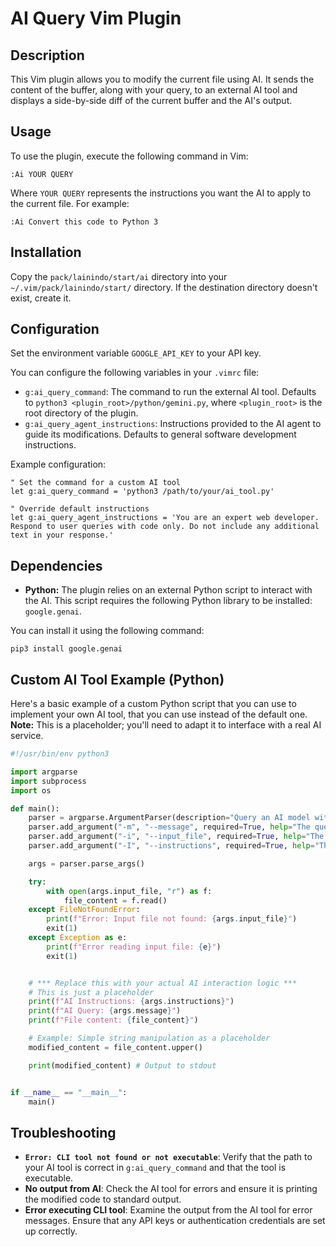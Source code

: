 # AI Query Vim Plugin

## Description

This Vim plugin allows you to modify the current file using AI. It sends the content of the buffer, along with your query, to an external AI tool and displays a side-by-side diff of the current buffer and the AI's output.

## Usage

To use the plugin, execute the following command in Vim:

```vim
:Ai YOUR QUERY
```

Where `YOUR QUERY` represents the instructions you want the AI to apply to the current file. For example:

```vim
:Ai Convert this code to Python 3
```

## Installation

Copy the `pack/lainindo/start/ai` directory into your `~/.vim/pack/lainindo/start/` directory.  If the destination directory doesn't exist, create it.

## Configuration

Set the environment variable `GOOGLE_API_KEY` to your API key.

You can configure the following variables in your `.vimrc` file:

*   `g:ai_query_command`: The command to run the external AI tool. Defaults to `python3 <plugin_root>/python/gemini.py`, where `<plugin_root>` is the root directory of the plugin.
*   `g:ai_query_agent_instructions`: Instructions provided to the AI agent to guide its modifications. Defaults to general software development instructions.

Example configuration:

```vim
" Set the command for a custom AI tool
let g:ai_query_command = 'python3 /path/to/your/ai_tool.py'

" Override default instructions
let g:ai_query_agent_instructions = 'You are an expert web developer. Respond to user queries with code only. Do not include any additional text in your response.'
```

## Dependencies

*   **Python:** The plugin relies on an external Python script to interact with the AI. This script requires the following Python library to be installed: `google.genai`.

You can install it using the following command:

```
pip3 install google.genai
```

## Custom AI Tool Example (Python)

Here's a basic example of a custom Python script that you can use to implement your own AI tool, that you can use instead of the default one.  **Note:** This is a placeholder; you'll need to adapt it to interface with a real AI service.

```python
#!/usr/bin/env python3

import argparse
import subprocess
import os

def main():
    parser = argparse.ArgumentParser(description="Query an AI model with a file content.")
    parser.add_argument("-m", "--message", required=True, help="The query message to send to the AI.")
    parser.add_argument("-i", "--input_file", required=True, help="The input file to send to the AI.")
    parser.add_argument("-I", "--instructions", required=True, help="The agent instructions")

    args = parser.parse_args()

    try:
        with open(args.input_file, "r") as f:
            file_content = f.read()
    except FileNotFoundError:
        print(f"Error: Input file not found: {args.input_file}")
        exit(1)
    except Exception as e:
        print(f"Error reading input file: {e}")
        exit(1)


    # *** Replace this with your actual AI interaction logic ***
    # This is just a placeholder
    print(f"AI Instructions: {args.instructions}")
    print(f"AI Query: {args.message}")
    print(f"File content: {file_content}")

    # Example: Simple string manipulation as a placeholder
    modified_content = file_content.upper()

    print(modified_content) # Output to stdout


if __name__ == "__main__":
    main()
```

## Troubleshooting

*   **`Error: CLI tool not found or not executable`**: Verify that the path to your AI tool is correct in `g:ai_query_command` and that the tool is executable.
*   **No output from AI**: Check the AI tool for errors and ensure it is printing the modified code to standard output.
*   **Error executing CLI tool**: Examine the output from the AI tool for error messages. Ensure that any API keys or authentication credentials are set up correctly.
